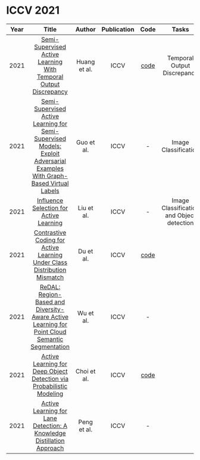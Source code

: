 # ICCV 2021

| Year |                                                       Title                                                       |   Author    | Publication | Code | Tasks | Notes | Datasets| Notions |
|:----:|:-----------------------------------------------------------------------------------------------------------------:|:-----------:|:-----------:|:----:|:----:|:-----:|:-----:|:-----:|
| 2021 |                                          [Semi-Supervised Active Learning With Temporal Output Discrepancy](https://openaccess.thecvf.com/content/ICCV2021/html/Huang_Semi-Supervised_Active_Learning_With_Temporal_Output_Discrepancy_ICCV_2021_paper.html)                                          | Huang et al. |    ICCV     |  [code](https://github.com/siyuhuang/TOD)   |  Temporal Output Discrepancy    |   `Informative`, `ResNet-18`,`None`, `PT+FT`, `Hard`    |     Cifar-10, Cifar-100, SVHN, and Caltech-101.  |       |
| 2021 | [Semi-Supervised Active Learning for Semi-Supervised Models: Exploit Adversarial Examples With Graph-Based Virtual Labels](https://openaccess.thecvf.com/content/ICCV2021/html/Guo_Semi-Supervised_Active_Learning_for_Semi-Supervised_Models_Exploit_Adversarial_Examples_With_ICCV_2021_paper.html) |  Guo et al.  |    ICCV     |                      -                      |   Image Classification   | `diversity`, `Graph-based+ResNet`, `Adversatial`,`PT+FT`, `Hard`     |   CIFAR- 10 [22] and CIFAR-100    |       |
| 2021 |                                                                    [Influence Selection for Active Learning](https://openaccess.thecvf.com/content/ICCV2021/html/Liu_Influence_Selection_for_Active_Learning_ICCV_2021_paper.html)                                                                    |  Liu et al.  |    ICCV     |                      -                      |   Image Classification and Object detection   | `expected gradient`, `Any Neural Networks`, `None`, `Tra`, `Hard`       | CIFAR10, VOC2012, COCO      |       |
| 2021 |                                   [Contrastive Coding for Active Learning Under Class Distribution Mismatch](https://openaccess.thecvf.com/content/ICCV2021/html/Du_Contrastive_Coding_for_Active_Learning_Under_Class_Distribution_Mismatch_ICCV_2021_paper.html)                                    |  Du et al.   |    ICCV     | [code](https://github.com/RUC-DWBI-ML/CCAL) |      |  `semantic and distinctive`, ` ResNet18`, `contrastive learning`, `PT+FT`, `Hard`     | CIFAR10, CIFAR100, artificial cross-dataset      |     Class Distribution Mismatch  |
| 2021 |                     [ReDAL: Region-Based and Diversity-Aware Active Learning for Point Cloud Semantic Segmentation](https://openaccess.thecvf.com/content/ICCV2021/html/Wu_ReDAL_Region-Based_and_Diversity-Aware_Active_Learning_for_Point_Cloud_Semantic_ICCV_2021_paper.html)                      |  Wu et al.   |    ICCV     |                      -                      |      |       |       |       |
| 2021 |                                      [Active Learning for Deep Object Detection via Probabilistic Modeling](https://openaccess.thecvf.com/content/ICCV2021/html/Choi_Active_Learning_for_Deep_Object_Detection_via_Probabilistic_Modeling_ICCV_2021_paper.html)                                       | Choi et al.  |    ICCV     |  [code](https://github.com/NVlabs/AL-MDN)   |      |       |       |       |
| 2021 |                                   [Active Learning for Lane Detection: A Knowledge Distillation Approach](https://openaccess.thecvf.com/content/ICCV2021/papers/Peng_Active_Learning_for_Lane_Detection_A_Knowledge_Distillation_Approach_ICCV_2021_paper.pdf)                                    |  Peng et al.   |    ICCV     |  -  |      |       |       |       |
